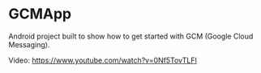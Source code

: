 # GCMApp

Android project built to show how to get started with GCM (Google Cloud Messaging).

Video: https://www.youtube.com/watch?v=0Nf5TovTLFI
